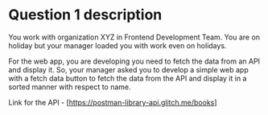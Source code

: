 # Question 1 description

You work with organization XYZ in Frontend Development Team. You are on holiday but your manager loaded you with work even on holidays. 

For the web app, you are developing you need to fetch the data from an API and display it. So, your manager asked you to develop a simple web app with a fetch data button to fetch the data from the API and display it in a sorted manner with respect to name. 


Link for the API - [https://postman-library-api.glitch.me/books]

